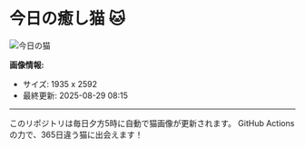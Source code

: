 # 今日の癒し猫 🐱

![今日の猫](https://cdn2.thecatapi.com/images/42j.jpg)

**画像情報:**
- サイズ: 1935 x 2592
- 最終更新: 2025-08-29 08:15

---

このリポジトリは毎日夕方5時に自動で猫画像が更新されます。
GitHub Actionsの力で、365日違う猫に出会えます！
